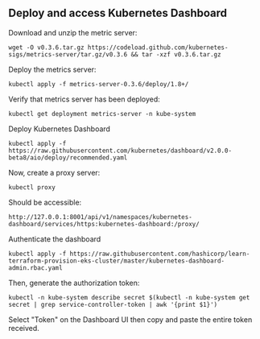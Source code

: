 
## Deploy and access Kubernetes Dashboard

Download and unzip the metric server:

````
wget -O v0.3.6.tar.gz https://codeload.github.com/kubernetes-sigs/metrics-server/tar.gz/v0.3.6 && tar -xzf v0.3.6.tar.gz
````

Deploy the metrics server:

````
kubectl apply -f metrics-server-0.3.6/deploy/1.8+/
````

Verify that metrics server has been deployed:

````
kubectl get deployment metrics-server -n kube-system
````

Deploy Kubernetes Dashboard

````
kubectl apply -f https://raw.githubusercontent.com/kubernetes/dashboard/v2.0.0-beta8/aio/deploy/recommended.yaml
````

Now, create a proxy server:

````
kubectl proxy
````

Should be accessible:

````
http://127.0.0.1:8001/api/v1/namespaces/kubernetes-dashboard/services/https:kubernetes-dashboard:/proxy/
````

Authenticate the dashboard

````
kubectl apply -f https://raw.githubusercontent.com/hashicorp/learn-terraform-provision-eks-cluster/master/kubernetes-dashboard-admin.rbac.yaml
````

Then, generate the authorization token:

````
kubectl -n kube-system describe secret $(kubectl -n kube-system get secret | grep service-controller-token | awk '{print $1}')
````

Select "Token" on the Dashboard UI then copy and paste the entire token received.

